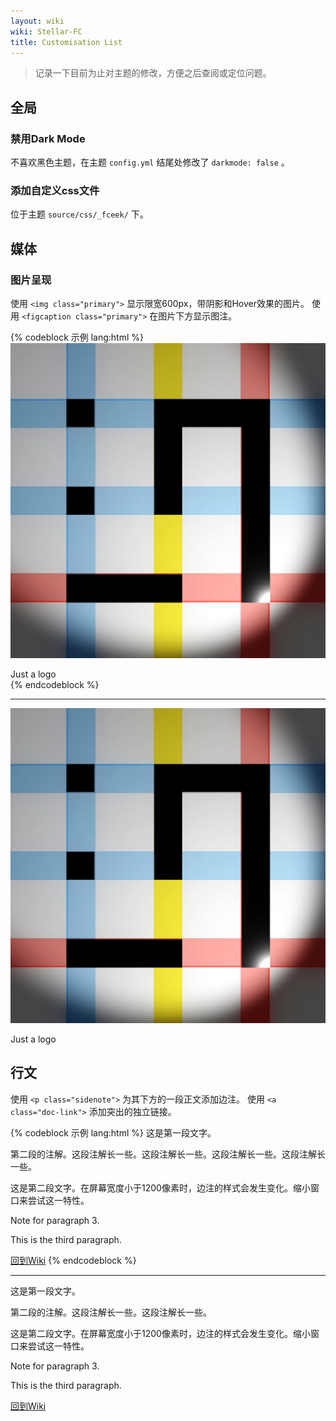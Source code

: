 ```yaml
---
layout: wiki
wiki: Stellar-FC
title: Customisation List 
---
```


> 记录一下目前为止对主题的修改，方便之后查阅或定位问题。

## 全局

### 禁用Dark Mode

不喜欢黑色主题，在主题 `config.yml` 结尾处修改了 `darkmode: false` 。

### 添加自定义css文件

位于主题 `source/css/_fceek/` 下。

## 媒体

### 图片呈现

使用 `<img class="primary">` 显示限宽600px，带阴影和Hover效果的图片。
使用 `<figcaption class="primary">` 在图片下方显示图注。

{% codeblock 示例 lang:html %}
<a href="index/logo7.jpg" target="_blank"><img class="primary" src="index/logo7.jpg"></a>
<figcaption class="primary"> Just a logo</figcaption>
{% endcodeblock %}

<hr>

<a href="index/logo7.jpg" target="_blank"><img class="primary" src="index/logo7.jpg"></a>
<figcaption class="primary"> Just a logo</figcaption>

## 行文

使用 `<p class="sidenote">` 为其下方的一段正文添加边注。
使用 `<a class="doc-link">` 添加突出的独立链接。

{% codeblock 示例 lang:html %}
这是第一段文字。

<p class="sidenote">第二段的注解。这段注解长一些。这段注解长一些。这段注解长一些。这段注解长一些。</p>

这是第二段文字。在屏幕宽度小于1200像素时，边注的样式会发生变化。缩小窗口来尝试这一特性。

<p class="sidenote">Note for paragraph 3.</p>

This is the third paragraph.

<a class="doc-link" href="../index.html">回到Wiki</a>
{% endcodeblock %}

<hr>

这是第一段文字。

<p class="sidenote">第二段的注解。这段注解长一些。这段注解长一些。</p>

这是第二段文字。在屏幕宽度小于1200像素时，边注的样式会发生变化。缩小窗口来尝试这一特性。

<p class="sidenote">Note for paragraph 3.</p>

This is the third paragraph.

<a class="doc-link" href="../index.html">回到Wiki</a>